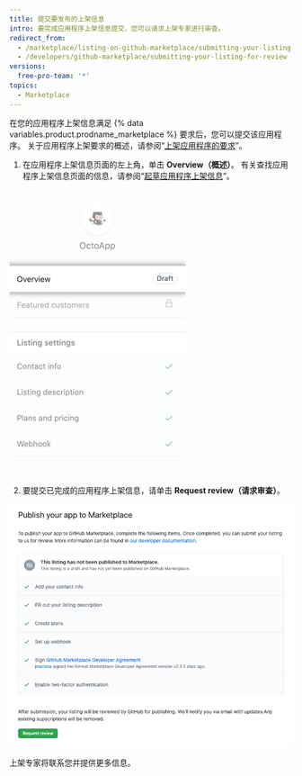 ```yaml
---
title: 提交要发布的上架信息
intro: 要完成应用程序上架信息提交，您可以请求上架专家进行审查。
redirect_from:
  - /marketplace/listing-on-github-marketplace/submitting-your-listing-for-review
  - /developers/github-marketplace/submitting-your-listing-for-review
versions:
  free-pro-team: '*'
topics:
  - Marketplace
---
```


在您的应用程序上架信息满足 {% data variables.product.prodname_marketplace %} 要求后，您可以提交该应用程序。 关于应用程序上架要求的概述，请参阅“[上架应用程序的要求](/developers/github-marketplace/requirements-for-listing-an-app)”。

1. 在应用程序上架信息页面的左上角，单击 **Overview（概述）**。 有关查找应用程序上架信息页面的信息，请参阅“[起草应用程序上架信息](/developers/github-marketplace/drafting-a-listing-for-your-app)”。

  ![Marketplace 上架信息草稿的选项概述](/assets/images/marketplace/edit-marketplace-listing-overview.png)

2. 要提交已完成的应用程序上架信息，请单击 **Request review（请求审查）**。

  !["将应用程序发布到 Marketplace"检查列表，底部有提交按钮](/assets/images/marketplace/publish-your-app-checklist-and-submission.png)

上架专家将联系您并提供更多信息。
